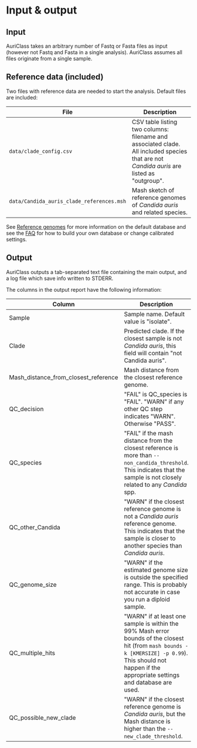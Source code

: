 # Input & output

## Input

AuriClass takes an arbitrary number of Fastq or Fasta files as input (however not Fastq and Fasta in a single analysis). AuriClass assumes all files originate from a single sample.

## Reference data (included)

Two files with reference data are needed to start the analysis. Default files are included:

| File | Description |
|---|---|
| `data/clade_config.csv` | CSV table listing two columns: filename and associated clade. All included species that are not *Candida auris* are listed as "outgroup". |
| `data/Candida_auris_clade_references.msh` | Mash sketch of reference genomes of *Candida auris* and related species. |

See [Reference genomes](reference_genomes.md) for more information on the default database and see the [FAQ](faq.md) for how to build your own database or change calibrated settings.

## Output

AuriClass outputs a tab-separated text file containing the main output, and a log file which save info written to STDERR.

The columns in the output report have the following information:

| Column | Description |
|---|---|
| Sample | Sample name. Default value is "isolate". |
| Clade | Predicted clade. If the closest sample is not *Candida auris*, this field will contain "not Candida auris". |
| Mash_distance_from_closest_reference | Mash distance from the closest reference genome. |
| QC_decision | "FAIL" is QC_species is "FAIL". "WARN" if any other QC step indicates "WARN". Otherwise "PASS". |
| QC_species | "FAIL" if the mash distance from the closest reference is more than `--non_candida_threshold`. This indicates that the sample is not closely related to any *Candida* spp. |
| QC_other_Candida | "WARN" if the closest reference genome is not a *Candida auris* reference genome. This indicates that the sample is closer to another species than *Candida auris*. |
| QC_genome_size | "WARN" if the estimated genome size is outside the specified range. This is probably not accurate in case you run a diploid sample. |
| QC_multiple_hits | "WARN" if at least one sample is within the 99% Mash error bounds of the closest hit (from `mash bounds -k [KMERSIZE] -p 0.99`). This should not happen if the appropriate settings and database are used. |
| QC_possible_new_clade | "WARN" if the closest reference genome is *Candida auris*, but the Mash distance is higher than the `--new_clade_threshold`. |